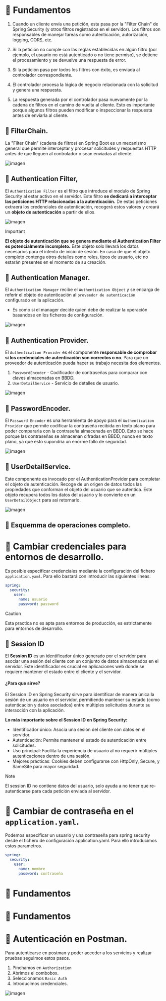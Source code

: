 # 📌 Fundamentos

1. Cuando un cliente envía una petición, esta pasa por la "Filter Chain" de Spring Security (y otros filtros registrados en el servidor). Los filtros son responsables de manejar tareas como autenticación, autorización, logging, CORS, etc.   
 
2. Si la petición no cumple con las reglas establecidas en algún filtro (por ejemplo, el usuario no está autenticado o no tiene permiso), se detiene el procesamiento y se devuelve una respuesta de error.   

3. Si la petición pasa por todos los filtros con éxito, es enviada al controlador correspondiente.   

4. El controlador procesa la lógica de negocio relacionada con la solicitud y genera una respuesta.

5. La respuesta generada por el controlador pasa nuevamente por la cadena de filtros en el camino de vuelta al cliente. Esto es importante porque algunos filtros pueden modificar o inspeccionar la respuesta antes de enviarla al cliente.

## 🔸 FilterChain.
La "Filter Chain" (cadena de filtros) en Spring Boot es un mecanismo general que permite interceptar y procesar solicitudes y respuestas HTTP antes de que lleguen al controlador o sean enviadas al cliente. 
   
![imagen](https://github.com/user-attachments/assets/5e10afbd-1777-40f0-adc1-c50d73914758)

## 🔸 Authentication Filter,
El `Authentication Filter` es el filtro que introduce el modulo de Spring Security al estar activo en el servidor. Este filtro **se dedicará a interceptar las peticiones HTTP relacionadas a la autenticación.** De estas peticiones extraerá los credenciales de autenticación, recogerá estos valores y creará un **objeto de autenticación** a partir de ellos.
    
![imagen](https://github.com/user-attachments/assets/506a1ffa-866c-4110-bde7-5bed43ec879e)
    
>[!IMPORTANT]
>**El objeto de autenticación que se genera mediante el Authentication Filter es potencialmente incompleto.** Este objeto solo llevará los datos necesarios para el intento de inicio de sesión. En caso de que el objeto completo contenga otros detalles como roles, tipos de usuario, etc no estarán presentes en el momento de su creación.
     
## 🔸 Authentication Manager.
El `Authentication Manager` recibe el `Authentication Object` y se encarga de referir el objeto de autenticación al `proveedor de autenticación` configurado en la aplicación.
- Es como si el manager decide quien debe de realizar la operación basandose en los ficheros de configuración.
     
![imagen](https://github.com/user-attachments/assets/6787f41b-ed58-456c-b16b-1ddf30b21b2d)
    
## 🔸 Authentication Provider.
El `Authentication Provider` es el componente **responsable de comprobar si los credenciales de autenticación son correctos o no**. Para que un proveedor de autenticación pueda hacer su trabajo necesita dos elementos.
1. `PasswordEncoder` - Codificador de contraseñas para comparar con claves almacenadas en BBDD.
2. `UserDetailService` - Servicio de detalles de usuario.
    
![imagen](https://github.com/user-attachments/assets/d3e08bc1-f127-439f-bb9f-aef5a877c812)

    
## 🔸 PasswordEncoder.
El `Password Encoder` es una herramienta de apoyo para el `Authentication Provider` que permite codificar la contraseña recibida en texto plano para poder compararla con la contraseña almacenada en BBDD. Esto se hace porque las contraseñas se almacenan cifradas
en BBDD, nunca en texto plano, ya que esto supondría un enorme fallo de seguridad.
    
![imagen](https://github.com/user-attachments/assets/29983778-ddbd-413c-8746-80b3a99188a5)

## 🔸 UserDetailService.
Este componente es invocado por el AuthenticationProvider para completar el objeto de autenticación. Recoge de un origen de datos todos las propiedades que conforman el objeto del usuario que se autentica. Este objeto recupera todos los datos del usuario y lo convierte en un `UserDetailObject` para asi retornarlo. 
    
![imagen](https://github.com/user-attachments/assets/3f4302a6-a5d3-4f93-9be3-cc82b1e6f291)

## 🔸 Esquemma de operaciones completo.

# 📌 Cambiar credenciales para entornos de desarrollo.
Es posible especificar credenciales mediante la configuración del fichero `application.yaml`.
Para ello bastará con introducir las siguientes lineas:   
```yaml
spring:
  security:
    user:
      name: usuario
      password: password
```
>[!CAUTION]
>Esta practica no es apta para entornos de producción, es estrictamente para entornos de desarrollo.
    
## 🔸 Session ID
El **Session ID** es un identificador único generado por el servidor para asociar una sesión del cliente con un conjunto de datos almacenados en el servidor. Este identificador es crucial en aplicaciones web donde se requiere mantener el estado entre el cliente y el servidor.    
#### ¿Para que sirve?
El Session ID en Spring Security sirve para identificar de manera única la sesión de un usuario en el servidor, permitiendo mantener su estado (como autenticación y datos asociados) entre múltiples solicitudes durante su interacción con la aplicación.
      
**Lo más importante sobre el Session ID en Spring Security:**
- Identificador único: Asocia una sesión del cliente con datos en el servidor.
- Autenticación: Permite mantener el estado de autenticación entre solicitudes.
- Uso principal: Facilita la experiencia de usuario al no requerir múltiples autenticaciones dentro de una sesión.
- Mejores prácticas: Cookies deben configurarse con HttpOnly, Secure, y SameSite para mayor seguridad.

>[!NOTE]
>El session ID no contiene datos del usuario, solo ayuda a no tener que re-autenticarse para cada petición enviada al servidor.

# 📌 Cambiar de contraseña en el `application.yaml`.
Podemos especificar un usuario y una contraseña para spring security desde el fichero de configuración application.yaml. Para ello introducimos estos parametros.
```yaml
spring:
  security:
    user:
      name: nombre
      password: contraseña
```

# 📌 Fundamentos

# 📌 Fundamentos

# 📌 Autenticación en Postman.
Para autenticarse en postman y poder acceder a los servicios y realizar pruebas seguimos estos pasos.
1. Pinchamos en `Authorization`
2. Abrimos el combobox.
3. Seleccionamos `Basic Auth`
4. Introducimos credenciales.

![imagen](https://github.com/user-attachments/assets/0d7d901d-7657-41c8-9b55-72fef549f781)
